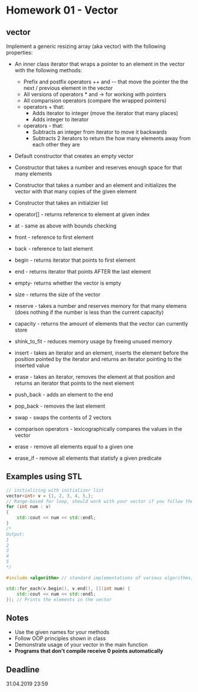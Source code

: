 # Homework 01 - Vector

## vector 

Implement a generic resizing array (aka vector) with the following properties:

* An inner class iterator that wraps a pointer to an element in the vector with the following methods:
    * Prefix and postfix operators ++ and -- that move the pointer the the next / previous element in the vector
    * All versions of operators * and -> for working with pointers
    * All comparision operators (compare the wrapped pointers)
    * operators + that:
        * Adds iterator to integer (move the iterator that many places)
        * Adds integer to iterator
    * operators - that:
        * Subtracts an integer from iterator to move it backwards
        * Subtracts 2 iterators to return the how many elements away from each other they are

* Default constructor that creates an empty vector
* Constructor that takes a number and reserves enough space for that many elements
* Constructor that takes a number and an element and initializes the vector with that many copies of the given element
* Constructor that takes an initialzier list

* operator[] - returns reference to element at given index
* at - same as above with bounds checking
* front - reference to first element
* back - reference to last element

* begin - returns iterator that points to first element
* end - returns iterator that points AFTER the last element

* empty- returns whether the vector is empty
* size - returns the size of the vector
* reserve - takes a number and reserves memory for that many elemens (does nothing if the number is less than the current capacity)
* capacity - returns the amount of elements that the vector can currently store
* shink_to_fit - reduces memory usage by freeing unused memory

* insert - takes an iterator and an element, inserts the element before the position pointed by the iterator and returns an iterator pointing to the inserted value
* erase - takes an iterator, removes the element at that position and returns an iterator that points to the next element
* push_back - adds an element to the end
* pop_back - removes the last element
* swap - swaps the contents of 2 vectors
* comparison operators - lexicographically compares the values in the vector
* erase - remove all elements equal to a given one
* erase_if - remove all elements that statisfy a given predicate

## Examples using STL

```c++
// initializing with initializer list
vector<int> v = {1, 2, 3, 4, 5,};
// Range-based for loop, should work with your vector if you follow the given interface
for (int num : v)
{
    std::cout << num << std::endl;
}
/*
Output:
1
2
3
4
5
*/

#include <algorithm> // standard implementations of various algorithms, all of them work with iterators so they should work with your implementations

std::for_each(v.begin(), v.end(), [](int num) {
    std::cout << num << std::endl;
}); // Prints the elements in the vector
```

## Notes

* Use the given names for your methods
* Follow OOP principles shown in class
* Demonstrate usage of your vector in the main function
*  **Programs that don't compile receive 0 points automatically**


## Deadline

31.04.2019 23:59

